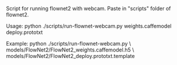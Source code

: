 Script for running flownet2 with webcam. Paste in "scripts" folder of flownet2.

Usage:
	python ./scripts/run-flownet-webcam.py weights.caffemodel deploy.prototxt

Example:
	python ./scripts/run-flownet-webcam.py \ 
	models/FlowNet2/FlowNet2_weights.caffemodel.h5 \ 
	models/FlowNet2/FlowNet2_deploy.prototxt.template
